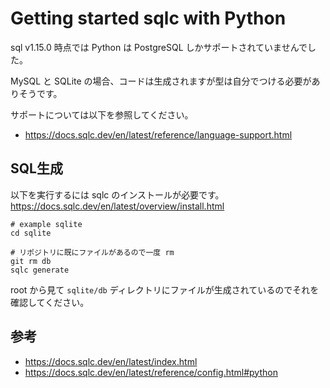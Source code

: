 # Getting started sqlc with Python

sql v1.15.0 時点では Python は PostgreSQL しかサポートされていませんでした。

MySQL と SQLite の場合、コードは生成されますが型は自分でつける必要がありそうです。

サポートについては以下を参照してください。
- https://docs.sqlc.dev/en/latest/reference/language-support.html

## SQL生成

以下を実行するには sqlc のインストールが必要です。
https://docs.sqlc.dev/en/latest/overview/install.html

```shell
# example sqlite
cd sqlite

# リポジトリに既にファイルがあるので一度 rm
git rm db
sqlc generate
```

root から見て `sqlite/db` ディレクトリにファイルが生成されているのでそれを確認してください。

## 参考

- https://docs.sqlc.dev/en/latest/index.html
- https://docs.sqlc.dev/en/latest/reference/config.html#python
